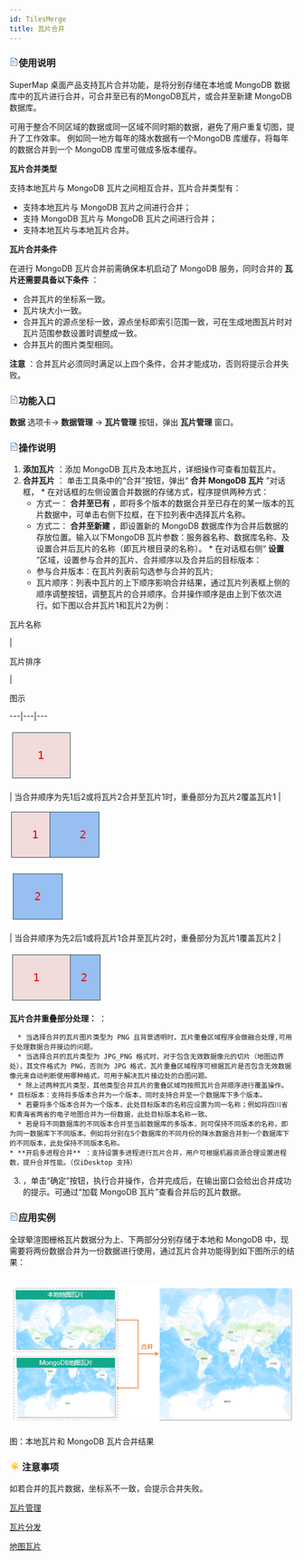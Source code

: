 ```yaml
---
id: TilesMerge
title: 瓦片合并
---
```

### ![](../img/read.gif)使用说明

SuperMap 桌面产品支持瓦片合并功能，是将分别存储在本地或 MongoDB 数据库中的瓦片进行合并，可合并至已有的MongoDB瓦片，或合并至新建
MongoDB 数据库。

可用于整合不同区域的数据或同一区域不同时期的数据，避免了用户重复切图，提升了工作效率。 例如同一地方每年的降水数据有一个MongoDB
库缓存，将每年的数据合并到一个 MongoDB 库里可做成多版本缓存。

**瓦片合并类型**

支持本地瓦片与 MongoDB 瓦片之间相互合并，瓦片合并类型有：

  * 支持本地瓦片与 MongoDB 瓦片之间进行合并；
  * 支持 MongoDB 瓦片与 MongoDB 瓦片之间进行合并；
  * 支持本地瓦片与本地瓦片合并。

**瓦片合并条件**

在进行 MongoDB 瓦片合并前需确保本机启动了 MongoDB 服务，同时合并的 **瓦片还需要具备以下条件** ：

  * 合并瓦片的坐标系一致。
  * 瓦片块大小一致。
  * 合并瓦片的源点坐标一致，源点坐标即索引范围一致，可在生成地图瓦片时对瓦片范围参数设置时调整成一致。
  * 合并瓦片的图片类型相同。

**注意** ：合并瓦片必须同时满足以上四个条件，合并才能成功，否则将提示合并失败。

### ![](../img/read.gif)功能入口

**数据** 选项卡-> **数据管理** -> **瓦片管理** 按钮，弹出 **瓦片管理** 窗口。

### ![](../img/read.gif)操作说明

  1. **添加瓦片** ：添加 MongoDB 瓦片及本地瓦片，详细操作可查看加载瓦片。
  2. **合并瓦片** ： 单击工具条中的“合并”按钮，弹出“ **合并 MongoDB 瓦片** ”对话框， 
    * 在对话框的左侧设置合并数据的存储方式，程序提供两种方式： 
      * 方式一： **合并至已有** ，即将多个版本的数据合并至已存在的某一版本的瓦片数据中，可单击右侧下拉框，在下拉列表中选择瓦片名称。
      * 方式二： **合并至新建** ，即设置新的 MongoDB 数据库作为合并后数据的存放位置。输入以下MongoDB 瓦片参数：服务器名称、数据库名称、及设置合并后瓦片的名称（即瓦片根目录的名称）。 
    * 在对话框右侧“ **设置** ”区域，设置参与合并的瓦片、合并顺序以及合并后的目标版本： 
      * 参与合并版本：在瓦片列表前勾选参与合并的瓦片;
      * 瓦片顺序：列表中瓦片的上下顺序影响合并结果，通过瓦片列表框上侧的顺序调整按钮，调整瓦片的合并顺序。合并操作顺序是由上到下依次进行。如下图以合并瓦片1和瓦片2为例：

瓦片名称

|

瓦片排序

|

图示  
  
---|---|---  
  
![](img/Tile1.png)

| 当合并顺序为先1后2或将瓦片2合并至瓦片1时，重叠部分为瓦片2覆盖瓦片1 |

![](img/Tile2-1.png)  
  
![](img/Tile2.png)

| 当合并顺序为先2后1或将瓦片1合并至瓦片2时，重叠部分为瓦片1覆盖瓦片2 |

![](img/Tile1-2.png)  
  
**瓦片合并重叠部分处理：** ：

      * 当选择合并的瓦片图片类型为 PNG 且背景透明时，瓦片重叠区域程序会做融合处理,可用于处理数据合并接边的问题。 
      * 当选择合并的瓦片类型为 JPG_PNG 格式时，对于包含无效数据像元的切片（地图边界处），其文件格式为 PNG，否则为 JPG 格式，瓦片重叠区域程序可根据瓦片是否包含无效数据像元来自动判断使用哪种格式，可用于解决瓦片接边处的白图问题。 
      * 除上述两种瓦片类型，其他类型合并瓦片的重叠区域均按照瓦片合并顺序进行覆盖操作。
    * 目标版本：支持将多版本合并为一个版本，同时支持合并至一个数据库下多个版本。 
      * 若要将多个版本合并为一个版本，此处目标版本的名称应设置为同一名称；例如将四川省和青海省两省的电子地图合并为一份数据，此处目标版本名称一致。
      * 若是将不同数据库的不同版本合并至当前数据库的多版本，则可保持不同版本的名称，即为同一数据库下不同版本。例如将分别在5个数据库的不同月份的降水数据合并到一个数据库下的不同版本，此处保持不同版本名称。
    * **开启多进程合并** ：支持设置多进程进行瓦片合并，用户可根据机器资源合理设置进程数，提升合并性能。（仅iDesktop 支持） 
  3. ，单击“确定”按钮，执行合并操作，合并完成后，在输出窗口会给出合并成功的提示。可通过“加载 MongoDB 瓦片”查看合并后的瓦片数据。

### ![](../img/read.gif)应用实例

全球晕渲图栅格瓦片数据分为上、下两部分分别存储于本地和 MongoDB 中，现需要将两份数据合并为一份数据进行使用，通过瓦片合并功能得到如下图所示的结果：

![](img/CombineResult2.png)  
---  
图：本地瓦片和 MongoDB 瓦片合并结果  
  
### ![](../img/note.png)注意事项

如若合并的瓦片数据，坐标系不一致，会提示合并失败。

  [瓦片管理](MongoDBTilesManger)

  [瓦片分发](DistributeTiles)

  [地图瓦片](MapTiles)



